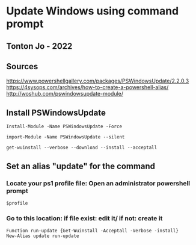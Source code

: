# Update Windows using command prompt  
## Tonton Jo - 2022  
## Sources
https://www.powershellgallery.com/packages/PSWindowsUpdate/2.2.0.3
https://4sysops.com/archives/how-to-create-a-powershell-alias/
http://woshub.com/pswindowsupdate-module/
## Install PSWindowsUpdate
```shell
Install-Module -Name PSWindowsUpdate -Force
```
```shell
import-Module -Name PSWindowsUpdate --silent
```
```shell
get-wuinstall --verbose --download --install --acceptall
```
## Set an alias "update" for the command
### Locate your ps1 profile file: Open an administrator powershell prompt
```shell
$profile
```
### Go to this location: if file exist: edit it/ if not: create it
```shell
Function run-update {Get-Wuinstall -Acceptall -Verbose -install}
New-Alias update run-update
```
